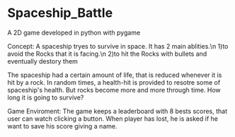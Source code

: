 # Spaceship_Battle
A 2D game developed in python with pygame

Concept:
  A spaceship tryes to survive in space. It has 2 main ablities.\n
    1)to avoid the Rocks that it is facing.\n
    2)to hit the Rocks with bullets and eventually destory them

 The spaceship had a certain amount of life, that is reduced whenever it is hit by a rock. 
 In random times, a health-hit is provided to resotre some of spaceship's health. But rocks 
 become more and more through time. How long it is going to survive?
 
 
 Game Enviroment:
  The game keeps a leaderboard with 8 bests scores, that user can watch clicking a button.
  When player has lost, he is asked if he want to save his score giving a name.
  
  
  
